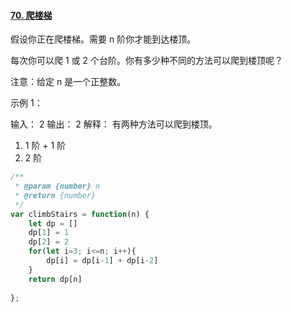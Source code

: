 #### [70. 爬楼梯](https://leetcode-cn.com/problems/climbing-stairs/)

假设你正在爬楼梯。需要 n 阶你才能到达楼顶。

每次你可以爬 1 或 2 个台阶。你有多少种不同的方法可以爬到楼顶呢？

注意：给定 n 是一个正整数。

示例 1：

输入： 2
输出： 2
解释： 有两种方法可以爬到楼顶。
1.  1 阶 + 1 阶
2.  2 阶





```javascript
/**
 * @param {number} n
 * @return {number}
 */
var climbStairs = function(n) {
    let dp = []
    dp[1] = 1
    dp[2] = 2
    for(let i=3; i<=n; i++){
        dp[i] = dp[i-1] + dp[i-2]
    }
    return dp[n]
    
};
```

